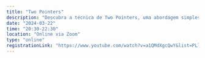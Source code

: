 ```yaml
---
title: "Two Pointers"
description: "Descubra a técnica de Two Pointers, uma abordagem simples e poderosa para resolver problemas envolvendo arrays e strings. Aprenda como utilizá-la para criar soluções eficientes e elegantes!"
date: "2024-03-22"
time: "20:30-22:30"
location: "Online via Zoom"
type: "online"
registrationLink: "https://www.youtube.com/watch?v=a1QMdXgcQwY&list=PLl10TyPY67Jgbh4QdRlRKr-7PjB9i5hWg"
---
```

